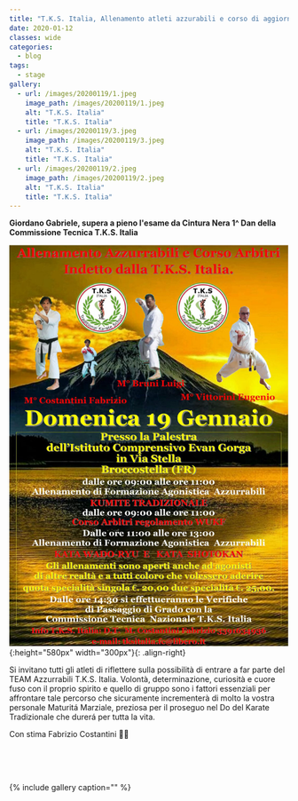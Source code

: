 ```yaml
---
title: "T.K.S. Italia, Allenamento atleti azzurabili e corso di aggiornamento arbitri - Domenica 19 gennaio 2020"
date: 2020-01-12
classes: wide
categories:
  - blog
tags:
  - stage
gallery:
  - url: /images/20200119/1.jpeg
    image_path: /images/20200119/1.jpeg
    alt: "T.K.S. Italia"
    title: "T.K.S. Italia"
  - url: /images/20200119/3.jpeg
    image_path: /images/20200119/3.jpeg
    alt: "T.K.S. Italia"
    title: "T.K.S. Italia"
  - url: /images/20200119/2.jpeg
    image_path: /images/20200119/2.jpeg
    alt: "T.K.S. Italia"
    title: "T.K.S. Italia"
---
```


**Giordano Gabriele, supera a pieno l'esame da Cintura Nera 1^ Dan della Commissione Tecnica T.K.S. Italia**

![alt](/images/20200119/20200119.jpg){:height="580px" width="300px"}{: .align-right}


Si invitano tutti gli atleti di riflettere sulla possibilità di entrare a far parte del TEAM Azzurrabili T.K.S. Italia.
Volontà, determinazione, curiosità e cuore fuso con il proprio spirito e quello di gruppo sono i fattori essenziali per affrontare tale percorso che sicuramente incrementerà di molto la vostra personale Maturitá Marziale, preziosa per il proseguo nel Do del Karate Tradizionale che durerá per tutta la vita.

Con stima Fabrizio Costantini 🥋👊

<br />
<br />
<br />

{% include gallery caption="" %}

